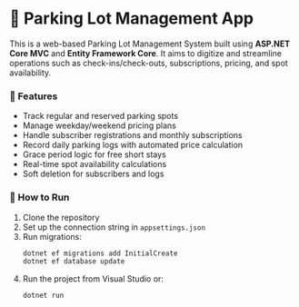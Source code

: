 # 🚗 Parking Lot Management App

This is a web-based Parking Lot Management System built using **ASP.NET Core MVC** and **Entity Framework Core**. It aims to digitize and streamline operations such as check-ins/check-outs, subscriptions, pricing, and spot availability.

### 📌 Features

- Track regular and reserved parking spots
- Manage weekday/weekend pricing plans
- Handle subscriber registrations and monthly subscriptions
- Record daily parking logs with automated price calculation
- Grace period logic for free short stays
- Real-time spot availability calculations
- Soft deletion for subscribers and logs

### 🚀 How to Run

1. Clone the repository
2. Set up the connection string in `appsettings.json`
3. Run migrations:
    ```bash
    dotnet ef migrations add InitialCreate
    dotnet ef database update
    ```
4. Run the project from Visual Studio or:
    ```bash
    dotnet run
    ```
